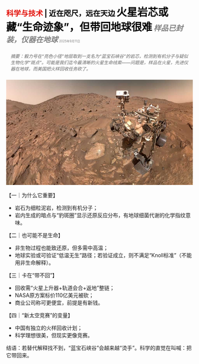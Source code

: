 <span style="color:#E3120B; font-size:14.9pt; font-weight:bold;">科学与技术</span> <span style="color:#000000; font-size:14.9pt; font-weight:bold;">| 近在咫尺，远在天边</span>
<span style="color:#000000; font-size:21.0pt; font-weight:bold;">火星岩芯或藏“生命迹象”，但带回地球很难</span>
<span style="color:#808080; font-size:14.9pt; font-weight:bold; font-style:italic;">样品已封装，仪器在地球</span>
<span style="color:#808080; font-size:6.2pt;">2025年9月11日</span>

<div style="padding:8px 12px; color:#666; font-size:9.0pt; font-style:italic; margin:12px 0;">摘要：毅力号在“亮色小径”地层取到一支名为“蓝宝石峡谷”的岩芯，检测到有机分子与疑似生物化学“斑点”。可能是我们迄今最清晰的火星生命线索——问题是，样品在火星，先进仪器在地球，而美国把火样回收任务砍了。</div>

![](../images/068_NASA_has_found_a_Martian_rock_with_what_may_be_signs_of_life/p0275_img01.jpeg)

【一｜为什么它重要】

- 岩石为细粒泥岩，检测到有机分子；
- 岩内生成的暗点与“豹斑圈”显示还原反应分布，有地球细菌代谢的化学指纹意味。

【二｜也可能不是生命】

- 非生物过程也能致还原，但多需中高温；
- 地球实验或可验证“低温无生”路径；若验证成立，则不满足“Knoll标准”（不能用非生命解释）。

【三｜卡在“带不回”】

- 回收需“火星上升器+轨道会合+返地”整链；
- NASA原方案标价110亿美元被砍；
- 商业公司称可更便宜，前提是有新钱。

【四｜“新太空竞赛”的变量】

- 中国有独立的火样回收计划；
- 科学理想很美，但现实更像竞赛。

结语：若替代解释找不到，“蓝宝石峡谷”会越来越“烫手”。科学的直觉在叫喊：把它带回来。
